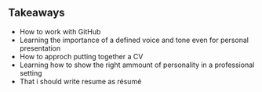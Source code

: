 ## Takeaways

- How to work with GitHub
- Learning the importance of a defined voice and tone even for personal presentation
- How to approch putting together a CV
- Learning how to show the right ammount of personality in a professional setting
- That i should write resume as résumé
